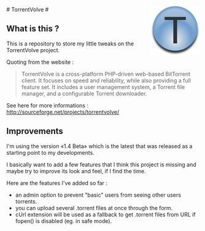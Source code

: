 <img src="https://github.com/dandelionmood/torrentvolve/raw/master/site/master/images/favicon.png"
	style="float: right;"
	alt="The project logo" />

# TorrentVolve #

## What is this ? ##

This is a repository to store my little tweaks on the TorrentVolve project.

Quoting from the website :

> TorrentVolve is a cross-platform PHP-driven web-based BitTorrent client.
> It focuses on speed and reliability, while also providing a full feature set.
> It includes a user management system, a Torrent file manager, and a
> configurable Torrent downloader.

See here for more informations : http://sourceforge.net/projects/torrentvolve/ 

## Improvements ##

I'm using the version «1.4 Beta» which is the latest that was released
as a starting point to my developments.

I basically want to add a few features that I think this project is missing
and maybe try to improve its look and feel, if I find the time.

Here are the features I've added so far :

* an admin option to prevent "basic" users from seeing other users torrents.
* you can upload several .torrent files at once through the form.
* cUrl extension will be used as a fallback to get .torrent files from URL if fopen() is disabled (eg. in safe mode).